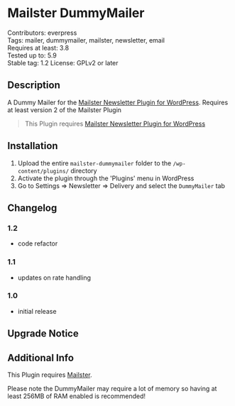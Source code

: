# Mailster DummyMailer

Contributors: everpress  
Tags: mailer, dummymailer, mailster, newsletter, email  
Requires at least: 3.8  
Tested up to: 5.9  
Stable tag: 1.2
License: GPLv2 or later

## Description

A Dummy Mailer for the [Mailster Newsletter Plugin for WordPress](https://mailster.co/?utm_campaign=wporg&utm_source=Mailster+Dummy+Mailer&utm_medium=readme). Requires at least version 2 of the Mailster Plugin

> This Plugin requires [Mailster Newsletter Plugin for WordPress](https://mailster.co/?utm_campaign=wporg&utm_source=Mailster+Dummy+Mailer&utm_medium=readme)

## Installation

1. Upload the entire `mailster-dummymailer` folder to the `/wp-content/plugins/` directory
2. Activate the plugin through the 'Plugins' menu in WordPress
3. Go to Settings => Newsletter => Delivery and select the `DummyMailer` tab

## Changelog

### 1.2

-   code refactor

### 1.1

-   updates on rate handling

### 1.0

-   initial release

## Upgrade Notice

## Additional Info

This Plugin requires [Mailster](https://mailster.co/?utm_campaign=wporg&utm_source=Mailster+Dummy+Mailer&utm_medium=readme).

Please note the DummyMailer may require a lot of memory so having at least 256MB of RAM enabled is recommended!
